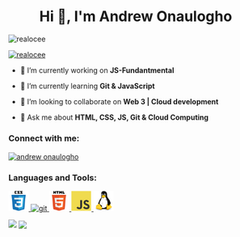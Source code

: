 <h1 align="center">Hi 👋, I'm Andrew Onaulogho</h1>

<p align="left"> <img src="https://komarev.com/ghpvc/?username=realocee&label=Profile%20views&color=0e75b6&style=flat" alt="realocee" /> </p>

<p align="left"> <a href="https://github.com/ryo-ma/github-profile-trophy"><img src="https://github-profile-trophy.vercel.app/?username=realocee" alt="realocee"/></a> 
</p>

- 🔭 I’m currently working on **JS-Fundantmental**

- 🌱 I’m currently learning **Git & JavaScript**

- 👯 I’m looking to collaborate on **Web 3 | Cloud development**

- 💬 Ask me about **HTML, CSS, JS, Git & Cloud Computing**

<h3 align="left">Connect with me:</h3>
<p align="left">
<a href="https://linkedin.com/in/ocee" target="blank"><img align="center" src="https://raw.githubusercontent.com/rahuldkjain/github-profile-readme-generator/master/src/images/icons/Social/linked-in-alt.svg" alt="andrew onaulogho" height="30" width="40" /></a>
</p>

<h3 align="left">Languages and Tools:</h3>
<p align="left"> <a href="https://www.w3schools.com/css/" target="_blank" rel="noreferrer"> <img src="https://raw.githubusercontent.com/devicons/devicon/master/icons/css3/css3-original-wordmark.svg" alt="css3" width="40" height="40"/> </a> <a href="https://git-scm.com/" target="_blank" rel="noreferrer"> <img src="https://www.vectorlogo.zone/logos/git-scm/git-scm-icon.svg" alt="git" width="40" height="40"/> </a> <a href="https://www.w3.org/html/" target="_blank" rel="noreferrer"> <img src="https://raw.githubusercontent.com/devicons/devicon/master/icons/html5/html5-original-wordmark.svg" alt="html5" width="40" height="40"/> </a> <a href="https://developer.mozilla.org/en-US/docs/Web/JavaScript" target="_blank" rel="noreferrer"> <img src="https://raw.githubusercontent.com/devicons/devicon/master/icons/javascript/javascript-original.svg" alt="javascript" width="40" height="40"/> </a> <a href="https://www.linux.org/" target="_blank" rel="noreferrer"> <img src="https://raw.githubusercontent.com/devicons/devicon/master/icons/linux/linux-original.svg" alt="linux" width="40" height="40"/> </a> </p>

<p><img align="left" src="https://github-readme-stats.vercel.app/api?username=realocee&show_icons=true&theme=radical" /></p>

<p>&nbsp;<img align="center" src="https:"//github-readme-stats.vercel.app/api/top-langs/?username=realocee&layout=compact"/></p>


